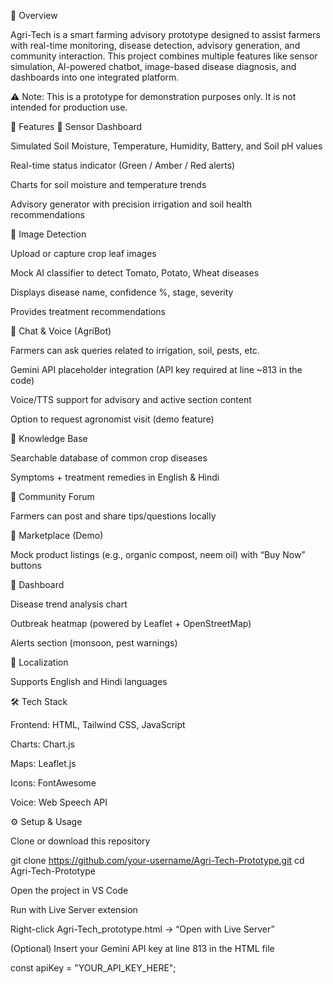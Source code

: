 📌 Overview

Agri-Tech is a smart farming advisory prototype designed to assist farmers with real-time monitoring, disease detection, advisory generation, and community interaction.
This project combines multiple features like sensor simulation, AI-powered chatbot, image-based disease diagnosis, and dashboards into one integrated platform.

⚠️ Note: This is a prototype for demonstration purposes only. It is not intended for production use.

🚀 Features
🔹 Sensor Dashboard

Simulated Soil Moisture, Temperature, Humidity, Battery, and Soil pH values

Real-time status indicator (Green / Amber / Red alerts)

Charts for soil moisture and temperature trends

Advisory generator with precision irrigation and soil health recommendations

🔹 Image Detection

Upload or capture crop leaf images

Mock AI classifier to detect Tomato, Potato, Wheat diseases

Displays disease name, confidence %, stage, severity

Provides treatment recommendations

🔹 Chat & Voice (AgriBot)

Farmers can ask queries related to irrigation, soil, pests, etc.

Gemini API placeholder integration (API key required at line ~813 in the code)

Voice/TTS support for advisory and active section content

Option to request agronomist visit (demo feature)

🔹 Knowledge Base

Searchable database of common crop diseases

Symptoms + treatment remedies in English & Hindi

🔹 Community Forum

Farmers can post and share tips/questions locally

🔹 Marketplace (Demo)

Mock product listings (e.g., organic compost, neem oil) with “Buy Now” buttons

🔹 Dashboard

Disease trend analysis chart

Outbreak heatmap (powered by Leaflet + OpenStreetMap)

Alerts section (monsoon, pest warnings)

🔹 Localization

Supports English and Hindi languages

🛠️ Tech Stack

Frontend: HTML, Tailwind CSS, JavaScript

Charts: Chart.js

Maps: Leaflet.js

Icons: FontAwesome

Voice: Web Speech API

⚙️ Setup & Usage

Clone or download this repository

git clone https://github.com/your-username/Agri-Tech-Prototype.git
cd Agri-Tech-Prototype


Open the project in VS Code

Run with Live Server extension

Right-click Agri-Tech_prototype.html → “Open with Live Server”

(Optional) Insert your Gemini API key at line 813 in the HTML file

const apiKey = "YOUR_API_KEY_HERE"; 
